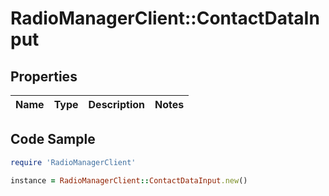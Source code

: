 # RadioManagerClient::ContactDataInput

## Properties

Name | Type | Description | Notes
------------ | ------------- | ------------- | -------------

## Code Sample

```ruby
require 'RadioManagerClient'

instance = RadioManagerClient::ContactDataInput.new()
```


